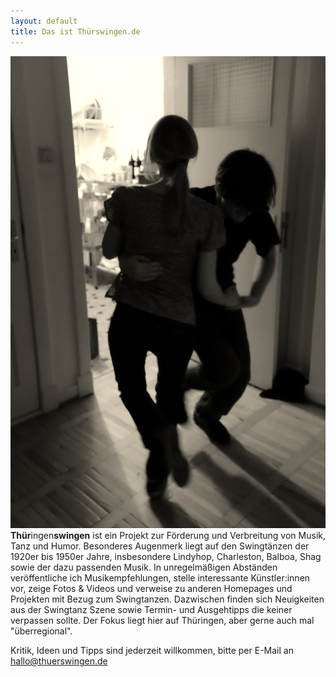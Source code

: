 ```yaml
---
layout: default
title: Das ist Thürswingen.de
---
```


![](img/dance1.jpg) 
**Thür**ingen**swingen** ist ein Projekt zur Förderung und Verbreitung von Musik, Tanz und Humor. Besonderes Augenmerk liegt auf den Swingtänzen der 1920er bis 1950er Jahre, insbesondere Lindyhop, Charleston, Balboa, Shag sowie der dazu passenden Musik.
In unregelmäßigen Abständen veröffentliche ich Musikempfehlungen, stelle interessante Künstler:innen vor, zeige Fotos & Videos und verweise zu anderen Homepages und Projekten mit Bezug zum Swingtanzen. Dazwischen finden sich Neuigkeiten aus der Swingtanz Szene sowie Termin- und Ausgehtipps die keiner verpassen sollte. Der Fokus liegt hier auf Thüringen, aber gerne auch mal "überregional".

Kritik, Ideen und Tipps sind jederzeit willkommen, bitte per E-Mail an hallo@thuerswingen.de
